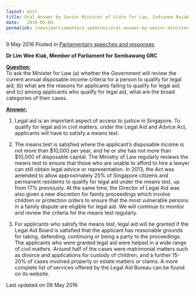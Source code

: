 ```yaml
---
layout: post
title: Oral Answer by Senior Minister of State for Law, Indranee Rajah, to Parliamentary Question on Legal Aid
date:   2016-05-09
permalink: /news/parliamentary-speeches/oral-answer-by-senior-minister-of-state-for-law--indranee-rajah-1
---
```



9 May 2016 Posted in [Parliamentary speeches and responses](/news/parliamentary-speeches) 

**Dr Lim Wee Kiak, Member of Parliament for Sembawang GRC**

**<u>Question: </u>**  
To ask the Minister for Law (a) whether the Government will review the current annual disposable income criteria for a person to qualify for legal aid; (b) what are the reasons for applicants failing to qualify for legal aid; and (c) among applicants who qualify for legal aid, what are the broad categories of their cases. 


**<u>Answer: </u>**  
1. Legal aid is an important aspect of access to justice in Singapore.  To qualify for legal aid in civil matters, under the Legal Aid and Advice Act, applicants will have to satisfy a means test.  
 
2. The means test is satisfied where the applicant’s disposable income is not more than $10,000 per year, and he or she has not more than $10,000 of disposable capital. The Ministry of Law regularly reviews the means test to ensure that those who are unable to afford to hire a lawyer can still obtain legal advice or representation. In 2013, the Act was amended to allow approximately 25% of Singapore citizens and permanent residents to qualify for legal aid under the means test, up from 17% previously.  At the same time, the Director of Legal Aid was also given a new discretion for family proceedings which involve children or protection orders to ensure that the most vulnerable persons in a family dispute are eligible for legal aid. We will continue to monitor and review the criteria for the means test regularly.
 
3. For applicants who satisfy the means test, legal aid will be granted if the Legal Aid Board is satisfied that the applicant has reasonable grounds for taking, defending, continuing or being a party to the proceedings. The applicants who were granted legal aid were helped in a wide range of civil matters. Around half of the cases were matrimonial matters such as divorce and applications for custody of children, and a further 15-20% of cases involved property or estate matters or claims. A more complete list of services offered by the Legal Aid Bureau can be found on its website.


<p class="right-side-updated">Last updated on 09 May 2016 </p>
